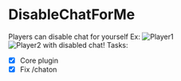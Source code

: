 # DisableChatForMe
Players can disable chat for yourself
Ex:
![Player1](http://pp.vk.me/c621526/v621526517/bf36/qJmRtjCKH2Q.jpg)
![Player2 with disabled chat!](http://pp.vk.me/c621526/v621526517/bf3f/XhuDMgYZEfU.jpg)
Tasks:
- [x] Core plugin
- [x] Fix /chaton
